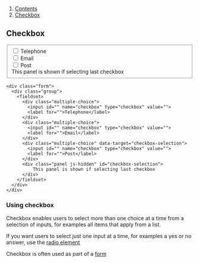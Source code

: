 <div class="breadcrumbs">
  <ol>
    <li><a href="/docs/core/contents">Contents</a></li>
    <li><a href="#">Checkbox</a></li>
  </ol>
</div>

## Checkbox

<div class="form">
  <div class="group">
    <fieldset>
      <div class="multiple-choice">
        <input id="" name="checkbox" type="checkbox" value="">
        <label for="">Telephone</label>
      </div>
      <div class="multiple-choice">
        <input id="" name="checkbox" type="checkbox" value="">
        <label for="">Email</label>
      </div>
      <div class="multiple-choice" data-target="checkbox-selection">
        <input id="" name="checkbox" type="checkbox" value="">
        <label for="">Post</label>
      </div>
      <div class="panel js-hidden" id="checkbox-selection">
          This panel is shown if selecting last checkbox
      </div>
    </fieldset>
  </div>
</div>

    <div class="form">
      <div class="group">
        <fieldset>
          <div class="multiple-choice">
            <input id="" name="checkbox" type="checkbox" value="">
            <label for="">Telephone</label>
          </div>
          <div class="multiple-choice">
            <input id="" name="checkbox" type="checkbox" value="">
            <label for="">Email</label>
          </div>
          <div class="multiple-choice" data-target="checkbox-selection">
            <input id="" name="checkbox" type="checkbox" value="">
            <label for="">Post</label>
          </div>
          <div class="panel js-hidden" id="checkbox-selection">
              This panel is shown if selecting last checkbox
          </div>
        </fieldset>
      </div>
    </div>

### Using checkbox

Checkbox enables users to select more than one choice at a time from a selection of inputs, for examples all items that apply from a list.

If you want users to select just one input at a time, for examples a yes or no answer, use the <a href="radio">radio element</a>

Checkbox is often used as part of a <a href="form">form</a>
